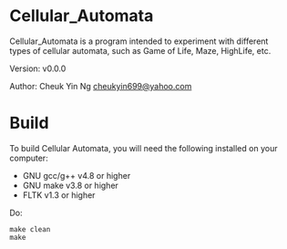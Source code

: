 Cellular_Automata
=================

Cellular_Automata is a program intended to experiment with different<br>
types of cellular automata, such as Game of Life, Maze, HighLife, etc.

Version:	v0.0.0

Author:		Cheuk Yin Ng <cheukyin699@yahoo.com>



Build
=====

To build Cellular Automata, you will need the following installed on your<br>
computer:

- GNU gcc/g++ v4.8 or higher
- GNU make v3.8 or higher
- FLTK v1.3 or higher

Do:

	make clean
	make
